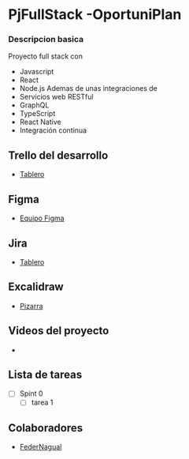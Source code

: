 # PjFullStack -OportuniPlan

### Descripcion basica
Proyecto full stack con 
- Javascript 
- React 
- Node.js 
Ademas de unas integraciones de
- Servicios web RESTful
- GraphQL 
- TypeScript
- React Native 
- Integración continua

## Trello del desarrollo
- [Tablero](https://trello.com/b/IDBfYXTS/pjfullstack-oportuniplan)

## Figma
- [Equipo Figma](https://www.figma.com/files/project/179093470/PJ-OportuniPlan?fuid=499662331596626217)

## Jira
- [Tablero](https://federnagual.atlassian.net/jira/software/projects/PJOP/boards/2)

## Excalidraw
- [Pizarra](https://excalidraw.com/#room=94e9f4bb16c6d6e2d2d5,OEIDF24KepMUH5xX-pLNjQ)

## Videos del proyecto 
-

## Lista de tareas
- [ ] Spint 0
   - [ ] tarea 1

## Colaboradores
- [FederNagual](https://github.com/FedericoNagual) 